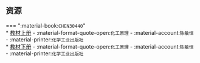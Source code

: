 ## 资源  
=== ":material-book:`CHEN30440`"  
    * [教材上册](https://api.hanximeng.com/lanzou/?url=https://cqu-openlib.lanzout.com/iAsnK2ti176j&type=down) - :material-format-quote-open:`化工原理` - :material-account:`陈敏恒` - :material-printer:`化学工业出版社`  
    * [教材下册](https://api.hanximeng.com/lanzou/?url=https://cqu-openlib.lanzout.com/igrXN2ti17ha&type=down) - :material-format-quote-open:`化工原理` - :material-account:`陈敏恒` - :material-printer:`化学工业出版社`  